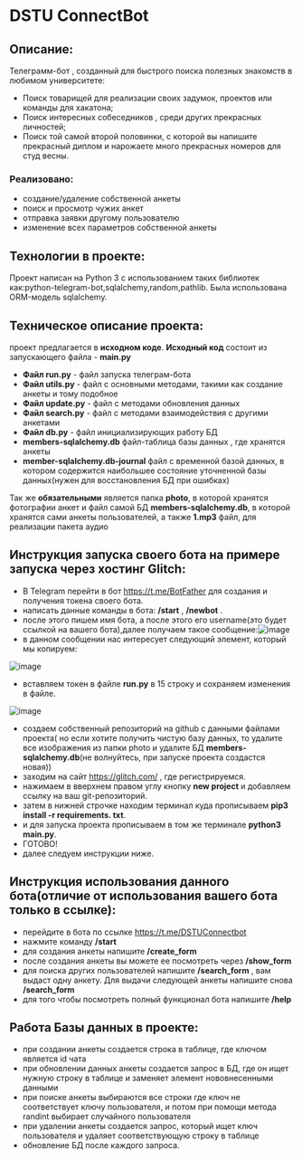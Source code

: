 # DSTU ConnectBot 
## Описание:
Телеграмм-бот , созданный для быстрого поиска полезных знакомств в любимом университете: 
- Поиск товарищей для реализации своих задумок, проектов или команды для хакатона;
- Поиск интересных собеседников , среди других прекрасных личностей;
- Поиск той самой второй половинки, с которой вы напишите прекрасный диплом и нарожаете много прекрасных номеров для студ весны.
### Реализовано:
- создание/удаление собственной анкеты
- поиск и просмотр чужих анкет
- отправка заявки другому пользователю
- изменение всех параметров собственной анкеты

## Технологии в проекте:
Проект написан на Python 3 c использованием таких библиотек как:python-telegram-bot,sqlalchemy,random,pathlib.
Была использована ORM-модель sqlalchemy.

## Техническое описание проекта:

проект предлагается в **исходном коде**. 
**Исходный код** состоит из запускающего файла - **main.py**
- **Файл run.py** -   файл запуска телеграм-бота
- **Файл utils.py**  -  файл с основными методами, такими как создание анкеты и тому подобное
- **Файл update.py** - файл с методами обновления данных
- **Файл search.py** - файл с методами взаимодействия с другими анкетами
- **Файл db.py** - файл инициализирующих работу БД
- **members-sqlalchemy.db** файл-таблица базы данных , где хранятся анкеты
- **member-sqlalchemy.db-journal** файл с временной базой данных, в котором содержится наибольшее состояние уточненной базы данных(нужен для восстановления БД при ошибках)

Так же **обязательными** является папка **photo**, в которой хранятся фотографии анкет и файл самой БД **members-sqlalchemy.db**, в которой хранятся сами анкеты пользователей, а также **1.mp3** файл, для реализации пакета аудио

## Инструкция запуска своего бота на примере запуска через хостинг Glitch: 
- В Telegram перейти в бот https://t.me/BotFather для создания и получения токена своего бота.
- написать данные команды в бота: **/start** , **/newbot** . 
- после этого пишем имя бота, а после этого его  username(это будет ссылкой на вашего бота),далее получаем такое сообщение:![image](https://user-images.githubusercontent.com/81232295/226204701-0e6f0dcd-4ad5-4d0e-a0ef-56db4a201a0c.png)
- в данном сообщении нас интересует следующий элемент, который мы копируем:

![image](https://user-images.githubusercontent.com/81232295/226204788-49a8a01e-e320-43b6-acdd-bb5942eea76f.png)

- вставляем токен в файле **run.py** в 15 строку и сохраняем изменения в файле.

![image](https://user-images.githubusercontent.com/81232295/226204889-71370e29-2829-46f2-a83a-824463926e94.png)

- создаем собственный репозиторий на github с данными файлами проекта( но если хотите получить чистую базу данных, то удалите все изображения из папки photo и удалите БД **members-sqlalchemy.db**(не волнуйтесь, при запуске проекта создастся новая)) 
- заходим на сайт https://glitch.com/ , где регистрируемся.
- нажимаем в вверхнем правом углу кнопку **new project** и добавляем ссылку на ваш git-репозиторий.
- затем в нижней строчке находим терминал куда прописываем **pip3 install -r requirements. txt**.
- и для запуска проекта прописываем в том же терминале **python3 main.py**.
- ГОТОВО!
- далее следуем инструкции ниже.


## Инструкция использования  данного бота(отличие от использования вашего бота только в ссылке):

- перейдите в бота по ссылке https://t.me/DSTUConnectbot
- нажмите команду **/start**
- для создания анкеты напишите **/create_form**
- после создания анкеты вы можете ее посмотреть через **/show_form**
- для поиска других пользователей напишите **/search_form** , вам выдаст одну анкету. Для выдачи следующей анкеты напишите снова **/search_form**
- для того чтобы посмотреть полный функционал бота напишите **/help**

## Работа Базы данных в проекте:
- при создании анкеты создается строка в таблице, где ключом является id чата
- при обновлении данных анкеты создается запрос в БД, где он ищет нужную строку в таблице и заменяет элемент нововнесенными данными
- при поиске анкеты выбираются  все строки где ключ не соответствует ключу пользователя, и потом при помощи метода randint выбирает случайного пользователя
- при удалении анкеты создается запрос, который ищет ключ пользователя и удаляет соответствующую строку в таблице
- обновление БД после каждого запроса.
